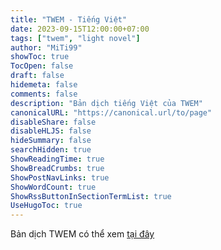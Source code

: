 ```yaml
---
title: "TWEM - Tiếng Việt"
date: 2023-09-15T12:00:00+07:00
tags: ["twem", "light novel"]
author: "MiTi99"
showToc: true
TocOpen: false
draft: false
hidemeta: false
comments: false
description: "Bản dịch tiếng Việt của TWEM"
canonicalURL: "https://canonical.url/to/page"
disableShare: false
disableHLJS: false
hideSummary: false
searchHidden: true
ShowReadingTime: true
ShowBreadCrumbs: true
ShowPostNavLinks: true
ShowWordCount: true
ShowRssButtonInSectionTermList: true
UseHugoToc: true
---
```

Bản dịch TWEM có thể xem [tại đây](https://twem.pages.dev)
